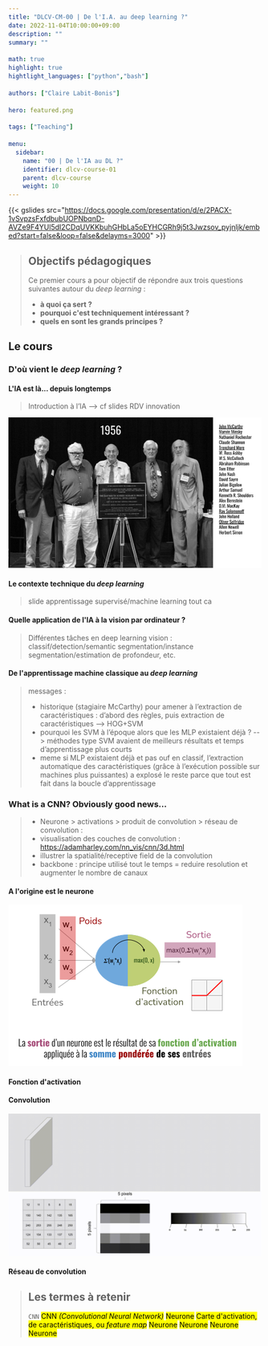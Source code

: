 ```yaml
---
title: "DLCV-CM-00 | De l'I.A. au deep learning ?"
date: 2022-11-04T10:00:00+09:00
description: ""
summary: ""

math: true 
highlight: true
hightlight_languages: ["python","bash"]

authors: ["Claire Labit-Bonis"]

hero: featured.png

tags: ["Teaching"]

menu:
  sidebar:
    name: "00 | De l'IA au DL ?"
    identifier: dlcv-course-01
    parent: dlcv-course
    weight: 10
---
```


{{< gslides src="https://docs.google.com/presentation/d/e/2PACX-1vSvpzsFxfdbubUOPNbqnD-AVZe9F4YUl5dI2CDqUVKKbuhGHbLa5oEYHCGRh9j5t3Jwzsov_pyjnljk/embed?start=false&loop=false&delayms=3000" >}}


> ## Objectifs pédagogiques
>
>Ce premier cours a pour objectif de répondre aux trois questions suivantes autour du *deep learning* : 
>   * **à quoi ça sert ?** 
>   * **pourquoi c'est techniquement intéressant ?**
>   * **quels en sont les grands principes ?**
 

## Le cours

### D'où vient le *deep learning* ?

#### L'IA est là... depuis longtemps

>Introduction à l’IA --> cf slides RDV innovation

![Les pères de l'IA](images/papas_ia.png)

#### Le contexte technique du *deep learning*

>slide apprentissage supervisé/machine learning tout ca

#### Quelle application de l'IA à la vision par ordinateur ?

>Différentes tâches en deep learning vision : classif/detection/semantic segmentation/instance segmentation/estimation de profondeur, etc.

#### De l'apprentissage machine classique au *deep learning*

>messages :
>* historique (stagiaire McCarthy) pour amener à l’extraction de caractéristiques : d’abord des règles, puis extraction de caractéristiques --> HOG+SVM
>* pourquoi les SVM à l’époque alors que les MLP existaient déjà ? --> méthodes type SVM avaient de meilleurs résultats et temps d’apprentissage plus courts
>* meme si MLP existaient déjà et pas ouf en classif, l’extraction automatique des caractéristiques (grâce à l’exécution possible sur machines plus puissantes) a explosé le reste parce que tout est fait dans la boucle d’apprentissage

### What is a CNN? Obviously good news... 

> * Neurone > activations > produit de convolution > réseau de convolution :
> * visualisation des couches de convolution : https://adamharley.com/nn_vis/cnn/3d.html
> * illustrer la spatialité/receptive field de la convolution
> * backbone : principe utilisé tout le temps = reduire resolution et augmenter le nombre de canaux

#### A l'origine est le neurone 

![Principe du neurone](images/neurone.png)

#### Fonction d'activation
#### Convolution

![Opération de convolution](images/convolution.gif)

#### Réseau de convolution

> ## Les termes à retenir
> ``CNN`` <mark>CNN *(Convolutional Neural Network)*</mark> <mark>Neurone</mark> <mark>Carte d'activation, de caractéristiques, ou *feature map*</mark> <mark>Neurone</mark> <mark>Neurone</mark> <mark>Neurone</mark> <mark>Neurone</mark> 
